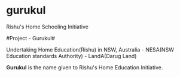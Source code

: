 # gurukul
Rishu's Home Schooling Initiative  


#Project - Gurukul#  

Undertaking Home Education(Rishu) in NSW, Australia - NESA(NSW Education standards Authority) - LandA(Darug Land)  

**Gurukul** is the name given to Rishu's Home Education Initiative. 
